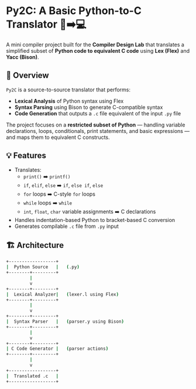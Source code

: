 # Py2C: A Basic Python-to-C Translator 🐍➡️💻

A mini compiler project built for the **Compiler Design Lab** that translates a simplified subset of **Python code to equivalent C code** using **Lex (Flex)** and **Yacc (Bison)**.

## 📌 Overview

`Py2C` is a source-to-source translator that performs:
- **Lexical Analysis** of Python syntax using Flex
- **Syntax Parsing** using Bison to generate C-compatible syntax
- **Code Generation** that outputs a `.c` file equivalent of the input `.py` file

The project focuses on a **restricted subset of Python** — handling variable declarations, loops, conditionals, print statements, and basic expressions — and maps them to equivalent C constructs.

## 💡 Features

- Translates:
  - `print()` ➡️ `printf()`
  - `if`, `elif`, `else` ➡️ `if`, `else if`, `else`
  - `for` loops ➡️ C-style `for` loops
  - `while` loops ➡️ `while`
  - `int`, `float`, `char` variable assignments ➡️ C declarations
- Handles indentation-based Python to bracket-based C conversion
- Generates compilable `.c` file from `.py` input

## 🏗️ Architecture

```bash
+------------------+
|  Python Source   |   (.py)
+--------+---------+
         |
         v
+--------+---------+
|  Lexical Analyzer|   (lexer.l using Flex)
+--------+---------+
         |
         v
+--------+---------+
|  Syntax Parser   |   (parser.y using Bison)
+--------+---------+
         |
         v
+--------+---------+
| C Code Generator |   (parser actions)
+--------+---------+
         |
         v
+------------------+
|  Translated .c   |
+------------------+
